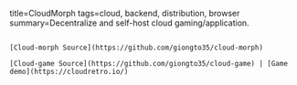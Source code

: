 title=CloudMorph
tags=cloud, backend, distribution, browser
summary=Decentralize and self-host cloud gaming/application.
~~~~~~

[Cloud-morph Source](https://github.com/giongto35/cloud-morph)

[Cloud-game Source](https://github.com/giongto35/cloud-game) | [Game demo](https://cloudretro.io/)

